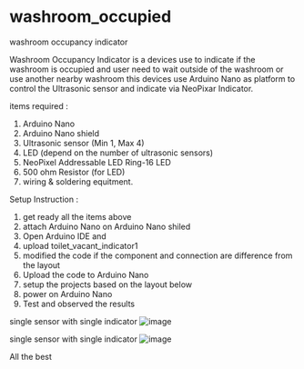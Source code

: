 # washroom_occupied
washroom occupancy indicator

Washroom Occupancy Indicator is a devices use to indicate if the washroom is occupied and user need to wait outside of the washroom or use another nearby washroom 
this devices use Arduino Nano as platform to control the Ultrasonic sensor and indicate via NeoPixar Indicator. 

items required :  
1. Arduino Nano 
2. Arduino Nano shield 
3. Ultrasonic sensor (Min 1, Max 4)
4. LED (depend on the number of ultrasonic sensors)
5. NeoPixel Addressable LED Ring-16 LED
6. 500 ohm Resistor (for LED)
7. wiring & soldering equitment. 


Setup Instruction : 
1. get ready all the items above 
2. attach Arduino Nano on Arduino Nano shiled 
3. Open Arduino IDE and 
4. upload toilet_vacant_indicator1 
5. modified the code if the component and connection are difference from the layout 
6. Upload the code to Arduino Nano
7. setup the projects based on the layout below
8. power on Arduino Nano
9. Test and observed the results


single sensor with single indicator 
![image](https://user-images.githubusercontent.com/12832767/109419024-40c55a00-7a06-11eb-815b-dd4678db128a.png)

single sensor with single indicator 
![image](https://user-images.githubusercontent.com/12832767/109419043-6ce0db00-7a06-11eb-99af-a3758649ead1.png)


All the best

